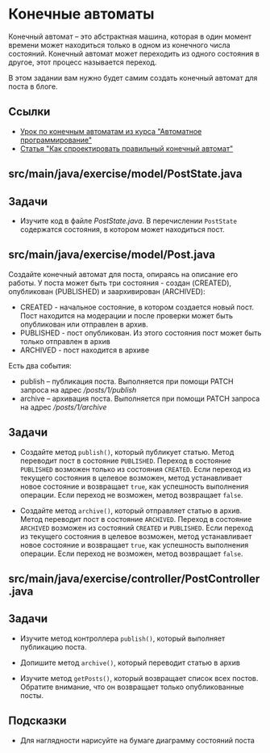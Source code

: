 # Конечные автоматы

Конечный автомат – это абстрактная машина, которая в один момент времени может находиться только в одном из конечного числа состояний. Конечный автомат может переходить из одного состояния в другое, этот процесс называется переход.

В этом задании вам нужно будет самим создать конечный автомат для поста в блоге.

## Ссылки

* [Урок по конечным автоматам из курса "Автоматное программирование"](https://ru.hexlet.io/courses/js-abp/lessons/fsm/theory_unit)
* [Статья "Как спроектировать правильный конечный автомат"](https://ru.hexlet.io/blog/posts/kak-sproektirovat-pravilnyy-konechnyy-avtomat-na-rest)

## src/main/java/exercise/model/PostState.java

## Задачи

* Изучите код в файле *PostState.java*. В перечислении `PostState` содержатся состояния, в котором может находиться пост.

## src/main/java/exercise/model/Post.java

Cоздайте конечный автомат для поста, опираясь на описание его работы. У поста может быть три состояния - создан (CREATED), опубликован (PUBLISHED) и заархивирован (ARCHIVED):

* CREATED - начальное состояние, в котором создается новый пост. Пост находится на модерации и после проверки может быть опубликован или отправлен в архив.
* PUBLISHED - пост опубликован. Из этого состояния пост может быть только отправлен в архив
* ARCHIVED - пост находится в архиве

Есть два события:

* publish – публикация поста. Выполняется при помощи PATCH запроса на адрес */posts/1/publish*
* archive – архивация поста. Выполняется при помощи PATCH запроса на адрес */posts/1/archive*

## Задачи

* Создайте метод `publish()`, который публикует статью. Метод переводит пост в состояние `PUBLISHED`. Переход в состояние `PUBLISHED` возможен только из состояния `CREATED`. Если переход из текущего состояния в целевое возможен, метод устанавливает новое состояние и возвращает `true`, как успешность выполнения операции. Если переход не возможен, метод возвращает `false`.

* Создайте метод `archive()`, который отправляет статью в архив. Метод переводит пост в состояние `ARCHIVED`. Переход в состояние `ARCHIVED` возможен из состояний `CREATED` и `PUBLISHED`. Если переход из текущего состояния в целевое возможен, метод устанавливает новое состояние и возвращает `true`, как успешность выполнения операции. Если переход не возможен, метод возвращает `false`.

## src/main/java/exercise/controller/PostController.java

## Задачи

* Изучите метод контроллера `publish()`, который выполняет публикацию поста.

* Допишите метод `archive()`, который переводит статью в архив

* Изучите метод `getPosts()`, который возвращает список всех постов. Обратите внимание, что он возвращает только опубликованные посты.

## Подсказки

* Для наглядности нарисуйте на бумаге диаграмму состояний поста
